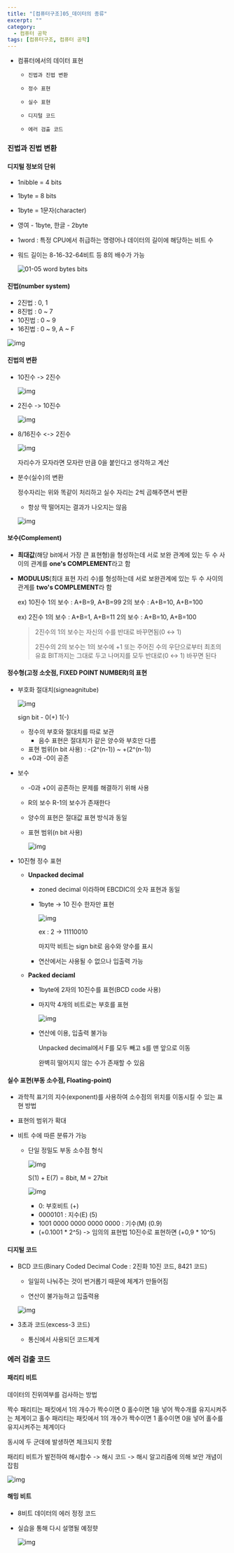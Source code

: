 ```yaml
---
title: "[컴퓨터구조]05_데이터의 종류"
excerpt: ""
category:
  - 컴퓨터 공학
tags: [컴퓨터구조, 컴퓨터 공학]
---
```


- 컴퓨터에서의 데이터 표현
  - 	진법과 진법 변환
  - 	정수 표현
  - 	실수 표현
  - 	디지털 코드
  - 	에러 검출 코드





### 진법과 진법 변환

#### 디지털 정보의 단위

- 1nibble = 4 bits

- 1byte = 8 bits

- 1byte = 1문자(character)

- 영여 - 1byte, 한글 - 2byte

- 1word : 특정 CPU에서 취급하는 명령어나 데이터의 길이에 해당하는 비트 수

- 워드 길이는 8-16-32-64비트 등 8의 배수가 가능

  ![01-05 word bytes bits](http://www.plcdev.com/files/plcdev/images/01-05%20word%20bytes%20bits.gif)



#### 진법(number system)

- 2진법 : 0, 1
- 8진법 : 0 ~ 7
- 10진법 : 0 ~ 9
- 16진법 : 0 ~ 9, A ~ F

![img](https://media.vlpt.us/images/underlier12/post/6ae26488-0be1-4bae-806e-eda63733b2ac/image.png)





#### 진법의 변환

- 10진수 -> 2진수

  ![img](https://media.vlpt.us/images/underlier12/post/5f3a4406-7ec6-4344-af8c-a109b3d0f5d1/image.png)

- 2진수 -> 10진수

  ![img](https://media.vlpt.us/images/underlier12/post/07c4e22a-5b18-4cf9-b078-dc4a0fb757f7/image.png)

- 8/16진수 <-> 2진수

  ![img](https://media.vlpt.us/images/underlier12/post/a8316876-f19e-433b-a92d-a9626173e59e/image.png)

  자리수가 모자라면 모자란 만큼 0을 붙인다고 생각하고 계산



- 분수(실수)의 변환

  정수자리는 위와 똑같이 처리하고 실수 자리는 2씩 곱해주면서 변환

  - 항상 딱 떨어지는 결과가 나오지는 않음

  ![img](https://media.vlpt.us/images/underlier12/post/4280505b-e90c-4d38-b4c0-f9e5527292f4/image.png)



#### 보수(Complement)

- **최대값**(해당 bit에서 가장 큰 표현형)을 형성하는데 서로 보완 관계에 있는 두 수 사이의 관계를 **one's COMPLEMENT**라고 함

- **MODULUS**(최대 표현 자리 수)를 형성하는데 서로 보완관계에 있는 두 수 사이의 관계를 **two's COMPLEMENT**라 함

  ex) 10진수
  1의 보수 : A+B=9, A+B=99
  2의 보수 : A+B=10, A+B=100

  ex) 2진수
  1의 보수 : A+B=1, A+B=11
  2의 보수 : A+B=10, A+B=100

  > 2진수의 1의 보수는 자신의 수를 반대로 바꾸면됨(0 ↔ 1)
  >
  > 2진수의 2의 보수는 1의 보수에 +1 또는 주어진 수의 우단으로부터 최초의 유효  BIT까지는 그대로 두고 나머지를 모두 반대로(0 ↔ 1) 바꾸면 된다



#### 정수형(고정 소숫점, FIXED POINT NUMBER)의 표현

- 부호화 절대치(signeagnitube)

  ![img](https://media.vlpt.us/images/underlier12/post/53fbc777-d083-42af-a07d-db813ab1c3c3/image.png)

  sign bit - 0(+) 1(-)

  - 정수의 부호와 절대치를 따로 보관
    - 음수 표현은 절대치가 같은 양수와 부호만 다름
  - 표현 범위(n bit 사용) : -(2^(n-1)) ~ +(2^(n-1))
  - +0과 -0이 공존

- 보수

  - -0과 +0이 공존하는 문제를 해결하기 위해 사용

  - R의 보수 R-1의 보수가 존재한다

  - 양수의 표현은 절대값 표현 방식과 동일

  - 표현 범위(n bit 사용)

    ![img](https://media.vlpt.us/images/underlier12/post/b1901684-ec3e-4b10-946d-644a20d2559c/image.png)

- 10진형 정수 표현

  - **Unpacked decimal**

    - zoned decimal 이라하며 EBCDIC의 숫자 표현과 동일

    - 1byte -> 10 진수 한자만 표현

      ![img](https://media.vlpt.us/images/underlier12/post/e165ef5c-22e3-44a5-8bbe-965848a24bf6/image.png)

      ex : 2 -> 11110010

      마지막 비트는 sign bit로 음수와 양수를 표시

    - 연산에서는 사용될 수 없으나 입출력 가능

  - **Packed deciaml**

    - 1byte에 2자의 10진수를 표현(BCD code 사용)

    - 마지막 4개의 비트로는 부호를 표현

      ![img](https://media.vlpt.us/images/underlier12/post/66687421-d396-4ad0-9e52-578e24af95d9/image.png)

    - 연산에 이용, 입출력 불가능

      Unpacked decimal에서 F를 모두 빼고 s를 맨 앞으로 이동

      완벽히 떨어지지 않는 수가 존재할 수 있음



#### 실수 표현(부동 소수점, Floating-point)

- 과학적 표기의 지수(exponent)를 사용하여 소수점의 위치를 이동시킬 수 있는 표현 방법

- 표현의 범위가 확대

- 비트 수에 따른 분류가 가능

  - 단일 정밀도 부동 소수점 형식

    ![img](https://media.vlpt.us/images/underlier12/post/2efcaab9-dccc-4ed9-a8e1-5c6fbf2b01a6/image.png)

    S(1) + E(7) = 8bit, M = 27bit

    ![img](https://media.vlpt.us/images/underlier12/post/7e9a93c5-3405-4191-9ff4-946ba9c4abed/image.png)

    - 0: 부호비트 (+)
    - 0000101 : 지수(E)  (5)
    - 1001 0000 0000 0000 0000 : 기수(M) (0.9)
    - (+0.1001 * 2^5) -> 임의의 표현법 10진수로 표현하면 (+0,9 * 10^5)



#### 디지털 코드

- BCD 코드(Binary Coded Decimal Code : 2진화 10진 코드, 8421 코드)

  - 일일히 나눠주는 것이 번거롭기 때문에 체계가 만들어짐

  - 연산이 불가능하고 입출력용

  ![img](https://media.vlpt.us/images/underlier12/post/ac5d7392-027e-4330-ac02-c8e0c9409e5b/image.png)

- 3초과 코드(excess-3 코드)
  - 통신에서 사용되던 코드체계



### 에러 검출 코드

#### 패리티 비트

데이터의 진위여부를 검사하는 방법

짝수 패리티는 패킷에서 1의 개수가 짝수이면 0 홀수이면 1을 넣어 짝수개를 유지시켜주는 체계이고 홀수 패리티는 패킷에서 1의 개수가 짝수이면 1 홀수이면 0을 넣어 홀수를 유지시켜주는 체계이다

동시에 두 군데에 발생하면 체크되지 못함

패리티 비트가 발전하여 해시함수 -> 해시 코드 -> 해시 알고리즘에 의해 보안 개념이 잡힘

![img](https://media.vlpt.us/images/underlier12/post/0667a6a3-b330-4794-aa11-32905992b330/image.png)



#### 해밍 비트

- 8비트 데이터의 에러 정정 코드

- 실습을 통해 다시 설명될 예정햣 

  ![img](https://media.vlpt.us/images/underlier12/post/7fc2b497-223b-4485-8197-acbfd27860b7/image.png)

